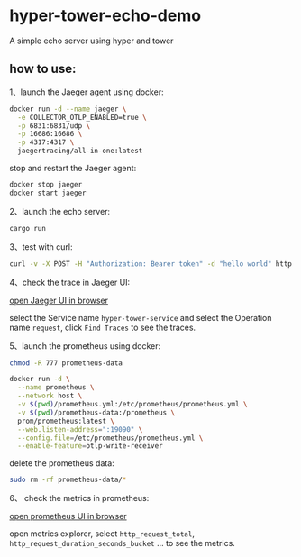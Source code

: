 # hyper-tower-echo-demo

A simple echo server using hyper and tower

## how to use:

1、launch the Jaeger agent using docker:

```bash
docker run -d --name jaeger \
  -e COLLECTOR_OTLP_ENABLED=true \
  -p 6831:6831/udp \
  -p 16686:16686 \
  -p 4317:4317 \
  jaegertracing/all-in-one:latest
```

stop and restart the Jaeger agent:

```bash
docker stop jaeger
docker start jaeger
```

2、launch the echo server:

```bash
cargo run
```

3、test with curl:

```bash
curl -v -X POST -H "Authorization: Bearer token" -d "hello world" http://127.0.0.1:3000
```

4、check the trace in Jaeger UI:

[open Jaeger UI in browser](http://localhost:16686/)

select the Service name `hyper-tower-service` and select the Operation name `request`, click `Find Traces` to see the
traces.

5、launch the prometheus using docker:

```bash
chmod -R 777 prometheus-data
```

```bash
docker run -d \
  --name prometheus \
  --network host \
  -v $(pwd)/prometheus.yml:/etc/prometheus/prometheus.yml \
  -v $(pwd)/prometheus-data:/prometheus \
  prom/prometheus:latest \
  --web.listen-address=":19090" \
  --config.file=/etc/prometheus/prometheus.yml \
  --enable-feature=otlp-write-receiver
```

delete the prometheus data:

```bash
sudo rm -rf prometheus-data/*
```

6、 check the metrics in prometheus:

[open prometheus UI in browser](http://localhost:19090/)

open metrics explorer, select `http_request_total`, `http_request_duration_seconds_bucket` ... to see the metrics.